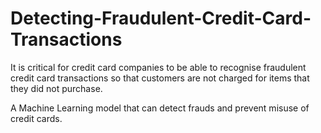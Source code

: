 # Detecting-Fraudulent-Credit-Card-Transactions
It is critical for credit card companies to be able to recognise fraudulent credit card transactions so that customers are not charged for items that they did not purchase.

A Machine Learning model that can detect frauds and prevent misuse of credit cards.
